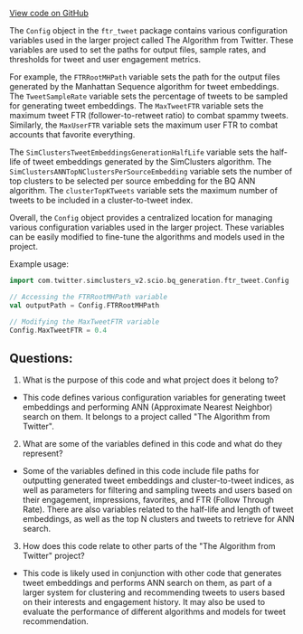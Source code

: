 [View code on GitHub](https://github.com/misbahsy/the-algorithm/src/scala/com/twitter/simclusters_v2/scio/bq_generation/ftr_tweet/Config.scala)

The `Config` object in the `ftr_tweet` package contains various configuration variables used in the larger project called The Algorithm from Twitter. These variables are used to set the paths for output files, sample rates, and thresholds for tweet and user engagement metrics. 

For example, the `FTRRootMHPath` variable sets the path for the output files generated by the Manhattan Sequence algorithm for tweet embeddings. The `TweetSampleRate` variable sets the percentage of tweets to be sampled for generating tweet embeddings. The `MaxTweetFTR` variable sets the maximum tweet FTR (follower-to-retweet ratio) to combat spammy tweets. Similarly, the `MaxUserFTR` variable sets the maximum user FTR to combat accounts that favorite everything. 

The `SimClustersTweetEmbeddingsGenerationHalfLife` variable sets the half-life of tweet embeddings generated by the SimClusters algorithm. The `SimClustersANNTopNClustersPerSourceEmbedding` variable sets the number of top clusters to be selected per source embedding for the BQ ANN algorithm. The `clusterTopKTweets` variable sets the maximum number of tweets to be included in a cluster-to-tweet index. 

Overall, the `Config` object provides a centralized location for managing various configuration variables used in the larger project. These variables can be easily modified to fine-tune the algorithms and models used in the project. 

Example usage:
```scala
import com.twitter.simclusters_v2.scio.bq_generation.ftr_tweet.Config

// Accessing the FTRRootMHPath variable
val outputPath = Config.FTRRootMHPath

// Modifying the MaxTweetFTR variable
Config.MaxTweetFTR = 0.4
```
## Questions: 
 1. What is the purpose of this code and what project does it belong to?
- This code defines various configuration variables for generating tweet embeddings and performing ANN (Approximate Nearest Neighbor) search on them. It belongs to a project called "The Algorithm from Twitter".

2. What are some of the variables defined in this code and what do they represent?
- Some of the variables defined in this code include file paths for outputting generated tweet embeddings and cluster-to-tweet indices, as well as parameters for filtering and sampling tweets and users based on their engagement, impressions, favorites, and FTR (Follow Through Rate). There are also variables related to the half-life and length of tweet embeddings, as well as the top N clusters and tweets to retrieve for ANN search.

3. How does this code relate to other parts of the "The Algorithm from Twitter" project?
- This code is likely used in conjunction with other code that generates tweet embeddings and performs ANN search on them, as part of a larger system for clustering and recommending tweets to users based on their interests and engagement history. It may also be used to evaluate the performance of different algorithms and models for tweet recommendation.